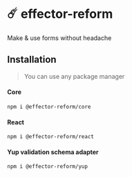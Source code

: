 # ☄️ effector-reform

Make & use forms without headache

## Installation

> You can use any package manager

#### Core

```
npm i @effector-reform/core
```

#### React

```
npm i @effector-reform/react
```

#### Yup validation schema adapter

```
npm i @effector-reform/yup
```
